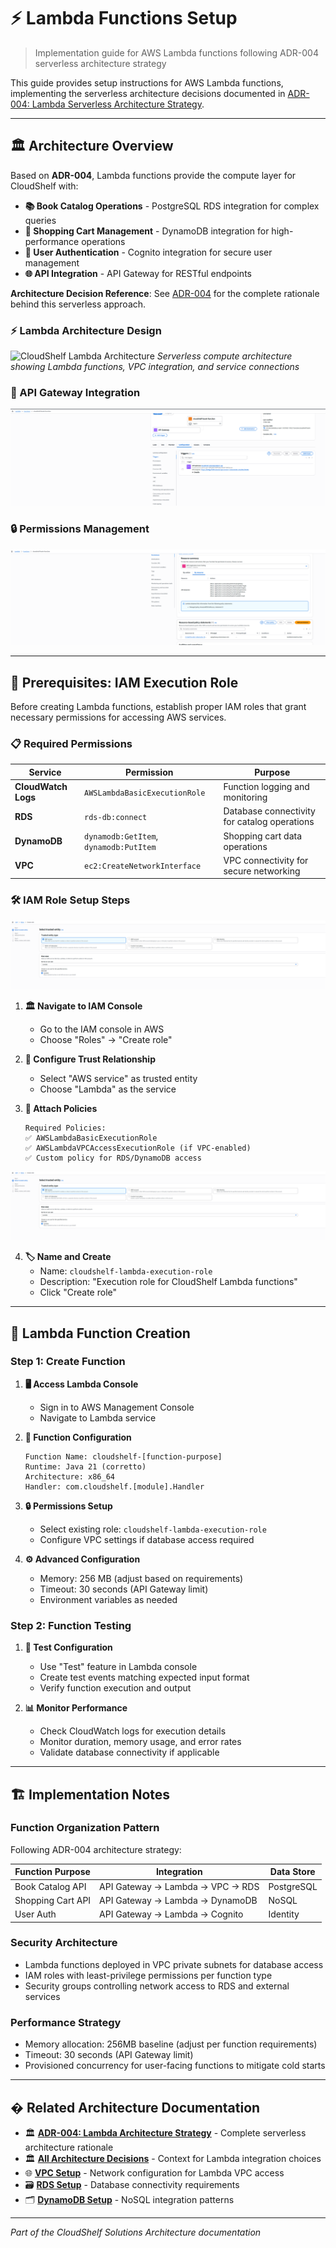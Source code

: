 # ⚡ Lambda Functions Setup

> Implementation guide for AWS Lambda functions following ADR-004 serverless architecture strategy

This guide provides setup instructions for AWS Lambda functions, implementing the serverless architecture decisions documented in [ADR-004: Lambda Serverless Architecture Strategy](../cloudshelf-architecture-decisions.md#adr-004-lambda-serverless-architecture-strategy).

---

## 🏛️ Architecture Overview

Based on **ADR-004**, Lambda functions provide the compute layer for CloudShelf with:

- **📚 Book Catalog Operations** - PostgreSQL RDS integration for complex queries
- **🛒 Shopping Cart Management** - DynamoDB integration for high-performance operations
- **👤 User Authentication** - Cognito integration for secure user management
- **🌐 API Integration** - API Gateway for RESTful endpoints

**Architecture Decision Reference**: See [ADR-004](../cloudshelf-architecture-decisions.md#adr-004) for the complete rationale behind this serverless approach.

### **⚡ Lambda Architecture Design**

![CloudShelf Lambda Architecture](Lambda-Functions-Architecture-Diagram.png)
*Serverless compute architecture showing Lambda functions, VPC integration, and service connections*

### **🔌 API Gateway Integration**

![Lambda Add Trigger](./Lambda-Add-Trigger.png)

### **🔒 Permissions Management**

![Lambda Permissions Tab](./Lambda-Permissions-Tab.png)

---

## 🔐 Prerequisites: IAM Execution Role

Before creating Lambda functions, establish proper IAM roles that grant necessary permissions for accessing AWS services.

### **📋 Required Permissions**

| Service             | Permission                             | Purpose                                      |
| ------------------- | -------------------------------------- | -------------------------------------------- |
| **CloudWatch Logs** | `AWSLambdaBasicExecutionRole`          | Function logging and monitoring              |
| **RDS**             | `rds-db:connect`                       | Database connectivity for catalog operations |
| **DynamoDB**        | `dynamodb:GetItem`, `dynamodb:PutItem` | Shopping cart data operations                |
| **VPC**             | `ec2:CreateNetworkInterface`           | VPC connectivity for secure networking       |

### **🛠️ IAM Role Setup Steps**

![IAM Role Setup](./Lambda-IAM-Role-Setup-Step1.png)

1. **🏛️ Navigate to IAM Console**

   - Go to the IAM console in AWS
   - Choose "Roles" → "Create role"

2. **🎯 Configure Trust Relationship**

   - Select "AWS service" as trusted entity
   - Choose "Lambda" as the service

3. **📜 Attach Policies**
   ```
   Required Policies:
   ✅ AWSLambdaBasicExecutionRole
   ✅ AWSLambdaVPCAccessExecutionRole (if VPC-enabled)
   ✅ Custom policy for RDS/DynamoDB access
   ```

![IAM Role Configuration](./Lambda-IAM-Role-Configuration-Step2.png)

4. **🏷️ Name and Create**
   - Name: `cloudshelf-lambda-execution-role`
   - Description: "Execution role for CloudShelf Lambda functions"
   - Click "Create role"

---

## 🚀 Lambda Function Creation

### **Step 1: Create Function**

1. **🖥️ Access Lambda Console**

   - Sign in to AWS Management Console
   - Navigate to Lambda service

2. **📝 Function Configuration**

   ```
   Function Name: cloudshelf-[function-purpose]
   Runtime: Java 21 (corretto)
   Architecture: x86_64
   Handler: com.cloudshelf.[module].Handler
   ```

3. **🔒 Permissions Setup**

   - Select existing role: `cloudshelf-lambda-execution-role`
   - Configure VPC settings if database access required

4. **⚙️ Advanced Configuration**
   - Memory: 256 MB (adjust based on requirements)
   - Timeout: 30 seconds (API Gateway limit)
   - Environment variables as needed

### **Step 2: Function Testing**

1. **🧪 Test Configuration**

   - Use "Test" feature in Lambda console
   - Create test events matching expected input format
   - Verify function execution and output

2. **📊 Monitor Performance**
   - Check CloudWatch logs for execution details
   - Monitor duration, memory usage, and error rates
   - Validate database connectivity if applicable

---

## 🏗️ Implementation Notes

### **Function Organization Pattern**

Following ADR-004 architecture strategy:

| Function Purpose  | Integration                      | Data Store |
| ----------------- | -------------------------------- | ---------- |
| Book Catalog API  | API Gateway → Lambda → VPC → RDS | PostgreSQL |
| Shopping Cart API | API Gateway → Lambda → DynamoDB  | NoSQL      |
| User Auth         | API Gateway → Lambda → Cognito   | Identity   |

### **Security Architecture**

- Lambda functions deployed in VPC private subnets for database access
- IAM roles with least-privilege permissions per function type
- Security groups controlling network access to RDS and external services

### **Performance Strategy**

- Memory allocation: 256MB baseline (adjust per function requirements)
- Timeout: 30 seconds (API Gateway limit)
- Provisioned concurrency for user-facing functions to mitigate cold starts

---

## � Related Architecture Documentation

- 🏛️ [**ADR-004: Lambda Architecture Strategy**](../cloudshelf-architecture-decisions.md#adr-004) - Complete serverless architecture rationale
- 🏛️ [**All Architecture Decisions**](../cloudshelf-architecture-decisions.md) - Context for Lambda integration choices
- 🌐 [**VPC Setup**](../vpc/setup-vpc-reference.md) - Network configuration for Lambda VPC access
- 🗃️ [**RDS Setup**](../setup-rds.md) - Database connectivity requirements
- 🗂️ [**DynamoDB Setup**](../dynamodb/setup-dynamodb.md) - NoSQL integration patterns

---

_Part of the CloudShelf Solutions Architecture documentation_

